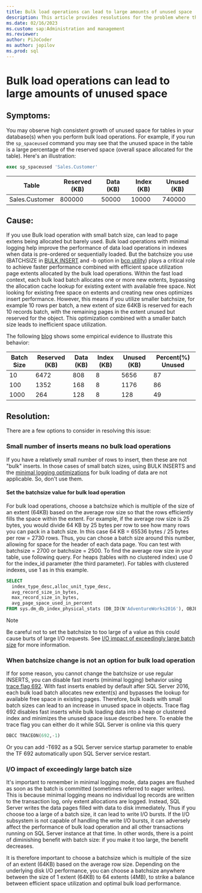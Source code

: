 ```yaml
---
title: Bulk load operations can lead to large amounts of unused space
description: This article provides resolutions for the problem where the SQL Server database transaction log file doesn't grow by the configured file growth value.
ms.date: 02/16/2023
ms.custom: sap:Administration and management
ms.reviewer: 
author: PiJoCoder
ms author: jopilov
ms.prod: sql
---
```


# Bulk load operations can lead to large amounts of unused space

## Symptoms:

You may observe high consistent growth of unused space for tables in your database(s) when you perform bulk load operations. For example, if you run the `sp_spaceused` command you may see that the unused space in the table is a large percentage of the reserved space (overall space allocated for the table). Here's an illustration:

```sql
exec sp_spaceused 'Sales.Customer'
```

|Table          |Reserved (KB)  |Data (KB)   |Index (KB)  | Unused (KB) |
|---------      |-------------  |---------   |---------   |--------     |
|Sales.Customer | 800000        |  50000     | 10000      | 740000      |

## Cause:

If you use Bulk load operation with small batch size, can lead to page extens being allocated but barely used.
Bulk load operations with minimal logging help improve the performance of data load operations in indexes when data is pre-ordered or sequentially loaded. But the batchsize you use (BATCHSIZE in [BULK INSERT](/sql/t-sql/statements/bulk-insert-transact-sql) and -b option in [bcp utility](/sql/tools/bcp-utility)) plays a critical role to achieve faster performance combined with efficient space utilization page extents allocated by the bulk load operations. Within the fast load context, each bulk load batch allocates one or more new extents, bypassing the allocation cache lookup for existing extent with available free space. Not looking for existing free space on extents and creating new ones optimizes insert performance. However, this means if you utilize smaller batchsize, for example 10 rows per batch, a new extent of size 64KB is reserved for each 10 records batch, with the remaining pages in the extent unused but reserved for the object. This optimization combined with a smaller batch size leads to inefficient space utilization.

The following [blog](/archive/blogs/sql_server_team/sql-server-2016-minimal-logging-and-impact-of-the-batchsize-in-bulk-load-operations) shows some empirical evidence to illustrate this behavior:

|Batch Size     |Reserved (KB)  |Data (KB)   |Index (KB)  | Unused (KB) | Percent(%) Unused |
|---------      |-------------  |---------   |---------   |--------     |------------       |
|10             | 6472          |  808       | 8          | 5656        |  87               |
|100            | 1352          |  168       | 8          | 1176        |  86               |
|1000           | 264           |  128       | 8          | 128         |  49               |


## Resolution:

There are a few options to consider in resolving this issue:

### Small number of inserts means no bulk load operations

If you have a relatively small number of rows to insert, then these are not "bulk" inserts. In those cases of small batch sizes, using BULK INSERTS and the [minimal logging optimizations](/sql/relational-databases/import-export/prerequisites-for-minimal-logging-in-bulk-import) for bulk loading of data are not applicable. So, don't use them.

#### Set the batchsize value for bulk load operation

For bulk load operations, choose a batchsize which is multiple of the size of an extent (64KB) based on the average row size so that the rows efficiently fills the space within the extent. For example, if the average row size is 25 bytes, you would divide 64 KB by 25 bytes per row to see how many rows you can pack in a batch size. In this case 64 KB = 65536 bytes / 25 bytes per row = 2730 rows. Thus, you can chose a batch size around this number, allowing for space for the header of each data page. You can test with batchsize = 2700 or batchsize = 2500. To find the average row size in your table, use following query. For heaps (tables with no clustered index) use 0 for the index_id parameter (the third parameter). For tables with clustered indexes, use 1 as in this example.

```sql
SELECT 
  index_type_desc,alloc_unit_type_desc, 
  avg_record_size_in_bytes, 
  max_record_size_in_bytes, 
  avg_page_space_used_in_percent
FROM sys.dm_db_index_physical_stats (DB_ID(N'AdventureWorks2016'), OBJECT_ID(N'Production.ProductDocument'), 1, NULL , 'DETAILED')
```

>[!NOTE]
> Be careful not to set the batchsize to too large of a value as this could cause burts of large I/O requests. See [I/O impact of exceedingly large batch size](#io-impact-of-exceedingly-large-batch-size) for more information.

### When batchsize change is not an option for bulk load operation

If for some reason, you cannot change the batchsize or use regular INSERTS, you can disable fast inserts (minimal logging) behavior using [trace flag 692](/sql/t-sql/database-console-commands/dbcc-traceon-trace-flags-transact-sql#tf692). With fast inserts enabled by default after SQL Server 2016, each bulk load batch allocates new extent(s) and bypasses the lookup for available free space in existing pages. Therefore, bulk loads with small batch sizes can lead to an increase in unused space in objects. Trace flag 692 disables fast inserts while bulk loading data into a heap or clustered index and minimizes the unused space issue described here.
To enable the trace flag you can either do it while SQL Server is online via this query

```sql
DBCC TRACEON(692,-1)
```

Or you can add -T692 as a SQL Server service startup parameter to enable the TF 692 automatically upon SQL Server service restart.


### I/O impact of exceedingly large batch size

It's important to remember in minimal logging mode, data pages are flushed as soon as the batch is committed (sometimes referred to eager writes). This is because minimal logging means no individual log records are written to the transaction log, only extent allocations are logged. Instead, SQL Server writes the data pages filled with data to disk immediately. Thus if you choose too a large of a batch size, it can lead to write I/O bursts. If the I/O subsystem is not capable of handling the write I/O bursts, it can adversely affect the performance of bulk load operation and all other transactions running on SQL Server instance at that time. In other words, there is a point of diminishing benefit with batch size: if you make it too large, the benefit decreases.

It is therefore important to choose a batchsize which is multiple of the size of an extent (64KB) based on the average row size. Depending on the underlying disk I/O performance, you can choose a batchsize anywhere between the size of 1 extent (64KB) to 64 extents (4MB), to strike a balance between efficient space utilization and optimal bulk load performance.

